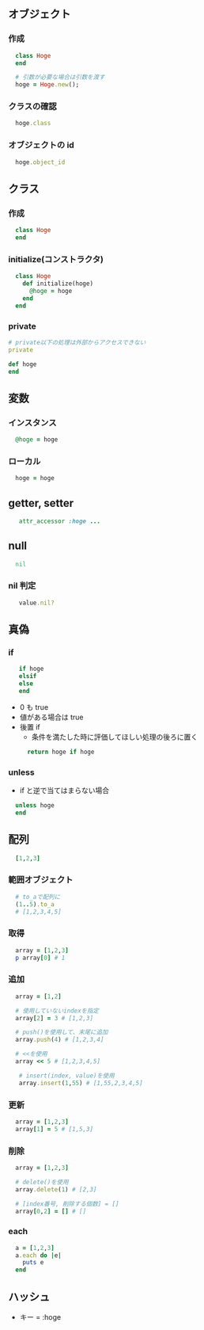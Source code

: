 ## オブジェクト

### 作成

```ruby
  class Hoge
  end

  # 引数が必要な場合は引数を渡す
  hoge = Hoge.new();
```

### クラスの確認

```ruby
  hoge.class
```

### オブジェクトの id

```ruby
  hoge.object_id
```

## クラス

### 作成

```ruby
  class Hoge
  end
```

### initialize(コンストラクタ)

```ruby
  class Hoge
    def initialize(hoge)
      @hoge = hoge
    end
  end
```

### private

```ruby
# private以下の処理は外部からアクセスできない
private

def hoge
end
```

## 変数

### インスタンス

```ruby
  @hoge = hoge
```

### ローカル

```ruby
  hoge = hoge
```

## getter, setter

```ruby
   attr_accessor :hoge ...
```

## null

```ruby
  nil
```

### nil 判定

```ruby
   value.nil?
```

## 真偽

### if

```ruby
   if hoge
   elsif
   else
   end
```

- 0 も true
- 値がある場合は true
- 後置 if
  - 条件を満たした時に評価してほしい処理の後ろに置く
  ```ruby
    return hoge if hoge
  ```

### unless

- if と逆で当てはまらない場合

```ruby
  unless hoge
  end
```

## 配列

```ruby
  [1,2,3]
```

### 範囲オブジェクト

```ruby
  # to_aで配列に
  (1..5).to_a
  # [1,2,3,4,5]
```

### 取得

```ruby
  array = [1,2,3]
  p array[0] # 1
```

### 追加

```ruby
  array = [1,2]

  # 使用していないindexを指定
  array[2] = 3 # [1,2,3]

  # push()を使用して、末尾に追加
  array.push(4) # [1,2,3,4]

  # <<を使用
  array << 5 # [1,2,3,4,5]

   # insert(index, value)を使用
   array.insert(1,55) # [1,55,2,3,4,5]
```

### 更新

```ruby
  array = [1,2,3]
  array[1] = 5 # [1,5,3]
```

### 削除

```ruby
  array = [1,2,3]

  # delete()を使用
  array.delete(1) # [2,3]

  # [index番号, 削除する個数] = []
  array[0,2] = [] # []
```

### each

```ruby
  a = [1,2,3]
  a.each do |e|
    puts e
  end
```

## ハッシュ

- キー = :hoge
